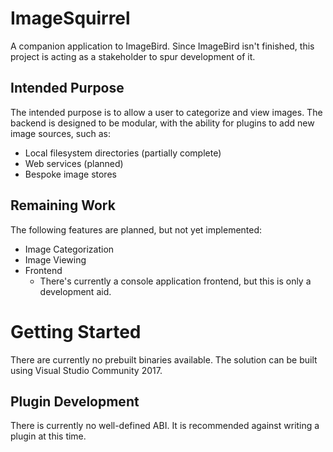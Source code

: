 # ImageSquirrel
A companion application to ImageBird. Since ImageBird isn't finished, this
project is acting as a stakeholder to spur development of it.

## Intended Purpose
The intended purpose is to allow a user to categorize and view images. The
backend is designed to be modular, with the ability for plugins to add new
image sources, such as:
  * Local filesystem directories (partially complete)
  * Web services (planned)
  * Bespoke image stores

## Remaining Work
The following features are planned, but not yet implemented:
  * Image Categorization
  * Image Viewing
  * Frontend
    + There's currently a console application frontend, but this is only a
      development aid.

# Getting Started
There are currently no prebuilt binaries available. The solution can be built
using Visual Studio Community 2017.

## Plugin Development
There is currently no well-defined ABI. It is recommended against writing a
plugin at this time.